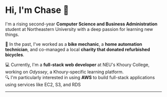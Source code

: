 # Hi, I'm Chase 👋  

I'm a rising second-year **Computer Science and Business Administration** student at Northeastern University with a deep passion for learning new things.  

🚴 In the past, I've worked as a **bike mechanic**, a **home automation technician**, and co-managed a local **charity that donated refurbished bicycles**.  

💻 Currently, I'm a **full-stack web developer** at NEU's Khoury College, working on *Odyssey*, a Khoury-specific learning platform.  
🔍 I'm particularly interested in using **AWS** to build full-stack applications using services like EC2, S3, and RDS

---
